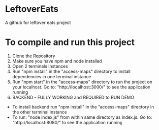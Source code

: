 # LeftoverEats
A github for leftover eats project

# To compile and run this project
1) Clone the Repository
2) Make sure you have npm and node installed
3) Open 2 terminals instances
4) Run "npm install" in the "access-maps" directory to install dependencies in one terminal instance
5) Run "npm start" in the "access-maps" directory to run the project on your localhost. Go to: "http://localhost:3000/" to see the application running
6) BACKEND - FULLY WORKING and REQUIRED to RUN DEMO
- To install backend run "npm install" in the "access-maps" directory in the other terminal instance
- To run: "node index.js" from within same directory as index.js. Go to: "http://localhost:8080/" to see the application running

